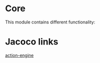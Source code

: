 # Core

This module contains different functionality:



# Jacoco links

[action-engine](./action-engine/target/site/jacoco/index.html)

